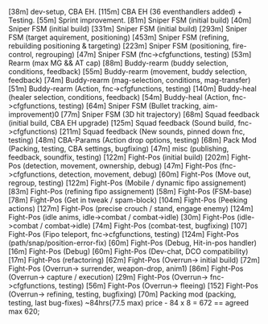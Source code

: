 [38m]  dev-setup, CBA EH.
[115m] CBA EH (36 eventhandlers added) + Testing.
[55m]  Sprint improvement.
[81m]  Sniper FSM     (initial build)
[40m]  Sniper FSM     (initial build)
[331m] Sniper FSM     (initial build)
[293m] Sniper FSM     (target aquirement, positioning)
[453m] Sniper FSM     (refining, rebuilding positioning & targeting)
[223m] Sniper FSM     (positioning, fire-control, regrouping)
[47m]  Sniper FSM     (fnc->cfgfunctions, testing)
[53m]  Rearm          (max MG && AT cap)
[88m]  Buddy-rearm    (buddy selection, conditions, feedback)
[55m]  Buddy-rearm    (movement, buddy selection, feedback)
[74m]  Buddy-rearm    (mag-selection, conditions, mag-transfer)
[51m]  Buddy-rearm    (Action, fnc->cfgfunctions, testing)
[140m] Buddy-heal     (healer selection, conditions, feedback)
[54m]  Buddy-heal     (Action, fnc->cfgfunctions, testing)
[64m]  Sniper FSM     (Bullet tracking, aim-improvement)0
[77m]  Sniper FSM     (3D hit trajectory)
[68m]  Squad feedback (initial build, CBA EH upgrade)
[125m] Squad feedback (Sound build, fnc->cfgfunctions)
[211m] Squad feedback (New sounds, pinned down fnc, testing)
[48m]  CBA-Params     (Action drop options, testing)
[68m]  Pack Mod       (Packing, testing, CBA settings, bugfixing)
[47m]  misc           (publishing, feedback, soundfix, testing)
[122m] Fight-Pos      (initial build)
[202m] Fight-Pos      (detection, movement, ownership, debug)
[47m]  Fight-Pos      (fnc->cfgfunctions, detection, movement, debug)
[60m]  Fight-Pos      (Move out, regroup, testing)
[122m] Fight-Pos      (Mobile / dynamic fipo assignement)
[83m]  Fight-Pos      (refining fipo assignement)
[58m]  Fight-Pos      (FSM-base)
[78m]  Fight-Pos      (Get in tweak / spam-block)
[104m] Fight-Pos      (Peeking actions)
[127m] Fight-Pos      (precise crouch / stand, engage enemy)
[124m] Fight-Pos      (idle anims, idle->combat / combat->idle)
[30m]  Fight-Pos      (idle->combat / combat->idle)
[74m]  Fight-Pos      (combat-test, bugfixing)
[107]  Fight-Pos      (Fipo teleport, fnc->cfgfunctions, testing)
[124m] Fight-Pos      (path/snap/position-error-fix)
[60m]  Fight-Pos      (Debug, Hit-in-pos handler)
[16m]  Fight-Pos      (Debug) 
[60m]  Fight-Pos      (Dev-chat, DCO compatibility)
[17m]  Fight-Pos      (refactoring)
[62m]  Fight-Pos      (Overrun-> initial build)
[72m]  Fight-Pos      (Overrun-> surrender, weapon-drop, anim1)
[86m]  Fight-Pos      (Overrun-> capture / execution)
[29m]  Fight-Pos      (Overrun-> fnc->cfgfunctions, testing)
[56m]  Fight-Pos      (Overrun-> fleeing)
[152]  Fight-Pos      (Overrun-> refining, testing, bugfixing)
[70m]  Packing mod    (packing, testing, last bug-fixes)
~84hrs(77.5 max)
price - 84 x 8 = 672
== agreed max 620;
